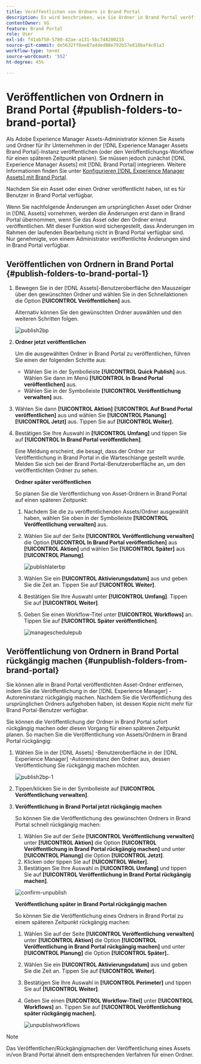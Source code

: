 ```yaml
---
title: Veröffentlichen von Ordnern in Brand Portal
description: Es wird beschrieben, wie Sie Ordner in Brand Portal veröffentlichen und die Veröffentlichung aufheben.
contentOwner: VG
feature: Brand Portal
role: User
exl-id: f41ab750-5780-42ae-a131-5bc748280215
source-git-commit: de5632ff0ee87a4ded88e792b57e818baf4c01a3
workflow-type: tm+mt
source-wordcount: '552'
ht-degree: 45%

---
```


# Veröffentlichen von Ordnern in Brand Portal {#publish-folders-to-brand-portal}

Als Adobe Experience Manager Assets-Administrator können Sie Assets und Ordner für Ihr Unternehmen in der [!DNL Experience Manager Assets Brand Portal]-Instanz veröffentlichen (oder den Veröffentlichungs-Workflow für einen späteren Zeitpunkt planen). Sie müssen jedoch zunächst [!DNL Experience Manager Assets] mit [!DNL Brand Portal] integrieren. Weitere Informationen finden Sie unter [Konfigurieren [!DNL Experience Manager Assets] mit Brand Portal](configure-aem-assets-with-brand-portal.md).

Nachdem Sie ein Asset oder einen Ordner veröffentlicht haben, ist es für Benutzer in Brand Portal verfügbar.

Wenn Sie nachfolgende Änderungen am ursprünglichen Asset oder Ordner in [!DNL Assets] vornehmen, werden die Änderungen erst dann in Brand Portal übernommen, wenn Sie das Asset oder den Ordner erneut veröffentlichen. Mit dieser Funktion wird sichergestellt, dass Änderungen im Rahmen der laufenden Bearbeitung nicht in Brand Portal verfügbar sind. Nur genehmigte, von einem Administrator veröffentlichte Änderungen sind in Brand Portal verfügbar.

## Veröffentlichen von Ordnern in Brand Portal {#publish-folders-to-brand-portal-1}

1. Bewegen Sie in der [!DNL Assets]-Benutzeroberfläche den Mauszeiger über den gewünschten Ordner und wählen Sie in den Schnellaktionen die Option **[!UICONTROL Veröffentlichen]** aus.

   Alternativ können Sie den gewünschten Ordner auswählen und den weiteren Schritten folgen.

   ![publish2bp](assets/publish2bp.png)

2. **Ordner jetzt veröffentlichen**

   Um die ausgewählten Ordner in Brand Portal zu veröffentlichen, führen Sie einen der folgenden Schritte aus:

   * Wählen Sie in der Symbolleiste **[!UICONTROL Quick Publish]** aus. Wählen Sie dann im Menü **[!UICONTROL In Brand Portal veröffentlichen]** aus.
   * Wählen Sie in der Symbolleiste **[!UICONTROL Veröffentlichung verwalten]** aus.

3. Wählen Sie dann **[!UICONTROL Aktion]** **[!UICONTROL Auf Brand Portal veröffentlichen]** aus und wählen Sie **[!UICONTROL Planung]** **[!UICONTROL Jetzt]** aus. Tippen Sie auf **[!UICONTROL Weiter].**
4. Bestätigen Sie Ihre Auswahl in **[!UICONTROL Umfang]** und tippen Sie auf **[!UICONTROL In Brand Portal veröffentlichen]**.

   Eine Meldung erscheint, die besagt, dass der Ordner zur Veröffentlichung in Brand Portal in die Warteschlange gestellt wurde. Melden Sie sich bei der Brand Portal-Benutzeroberfläche an, um den veröffentlichten Ordner zu sehen.

   **Ordner später veröffentlichen**

   So planen Sie die Veröffentlichung von Asset-Ordnern in Brand Portal auf einen späteren Zeitpunkt:

   1. Nachdem Sie die zu veröffentlichenden Assets/Ordner ausgewählt haben, wählen Sie oben in der Symbolleiste **[!UICONTROL Veröffentlichung verwalten]** aus.
   2. Wählen Sie auf der Seite **[!UICONTROL Veröffentlichung verwalten]** die Option **[!UICONTROL In Brand Portal veröffentlichen]** aus **[!UICONTROL Aktion]** und wählen Sie **[!UICONTROL Später]** aus **[!UICONTROL Planung]**.

      ![publishlaterbp](assets/publishlaterbp.png)

   3. Wählen Sie ein **[!UICONTROL Aktivierungsdatum]** aus und geben Sie die Zeit an. Tippen Sie auf **[!UICONTROL Weiter]**.
   4. Bestätigen Sie Ihre Auswahl unter **[!UICONTROL Umfang]**. Tippen Sie auf **[!UICONTROL Weiter]**.
   5. Geben Sie einen Workflow-Titel unter **[!UICONTROL Workflows]** an. Tippen Sie auf **[!UICONTROL Später veröffentlichen]**.

      ![manageschedulepub](assets/manageschedulepub.png)

## Veröffentlichung von Ordnern in Brand Portal rückgängig machen {#unpublish-folders-from-brand-portal}

Sie können alle in Brand Portal veröffentlichten Asset-Ordner entfernen, indem Sie die Veröffentlichung in der [!DNL Experience Manager] -Autoreninstanz rückgängig machen. Nachdem Sie die Veröffentlichung des ursprünglichen Ordners aufgehoben haben, ist dessen Kopie nicht mehr für Brand Portal-Benutzer verfügbar.

Sie können die Veröffentlichung der Ordner in Brand Portal sofort rückgängig machen oder diesen Vorgang für einen späteren Zeitpunkt planen. So machen Sie die Veröffentlichung von Assets/Ordnern in Brand Portal rückgängig:

1. Wählen Sie in der [!DNL Assets] -Benutzeroberfläche in der [!DNL Experience Manager] -Autoreninstanz den Ordner aus, dessen Veröffentlichung Sie rückgängig machen möchten.

   ![publish2bp-1](assets/publish2bp-1.png)

2. Tippen/klicken Sie in der Symbolleiste auf **[!UICONTROL Veröffentlichung verwalten]**. 

3. **Veröffentlichung in Brand Portal jetzt rückgängig machen**

   So können Sie die Veröffentlichung des gewünschten Ordners in Brand Portal schnell rückgängig machen:

   1. Wählen Sie auf der Seite **[!UICONTROL Veröffentlichung verwalten]** unter **[!UICONTROL Aktion]** die Option **[!UICONTROL Veröffentlichung in Brand Portal rückgängig machen]** und unter **[!UICONTROL Planung]** die Option **[!UICONTROL Jetzt]**.
   2. Klicken oder tippen Sie auf **[!UICONTROL Weiter].**
   3. Bestätigen Sie Ihre Auswahl in **[!UICONTROL Umfang]** und tippen Sie auf **[!UICONTROL Veröffentlichung in Brand Portal rückgängig machen]**.

   ![confirm-unpublish](assets/confirm-unpublish.png)

   **Veröffentlichung später in Brand Portal rückgängig machen**

   So können Sie die Veröffentlichung eines Ordners in Brand Portal zu einem späteren Zeitpunkt rückgängig machen:

   1. Wählen Sie auf der Seite **[!UICONTROL Veröffentlichung verwalten]** unter **[!UICONTROL Aktion]** die Option **[!UICONTROL Veröffentlichung in Brand Portal rückgängig machen]** und unter **[!UICONTROL Planung]** die Option **[!UICONTROL Später].**.
   2. Wählen Sie ein **[!UICONTROL Aktivierungsdatum]** aus und geben Sie die Zeit an. Tippen Sie auf **[!UICONTROL Weiter]**.
   3. Bestätigen Sie Ihre Auswahl in **[!UICONTROL Perimeter]** und tippen Sie auf **[!UICONTROL Weiter]**.
   4. Geben Sie einen **[!UICONTROL Workflow-Titel]** unter **[!UICONTROL Workflows]** an. Tippen Sie auf **[!UICONTROL Veröffentlichung später rückgängig machen].**

      ![unpublishworkflows](assets/unpublishworkflows.png)


>[!NOTE]
>
>Das Veröffentlichen/Rückgängigmachen der Veröffentlichung eines Assets in/von Brand Portal ähnelt dem entsprechenden Verfahren für einen Ordner.
